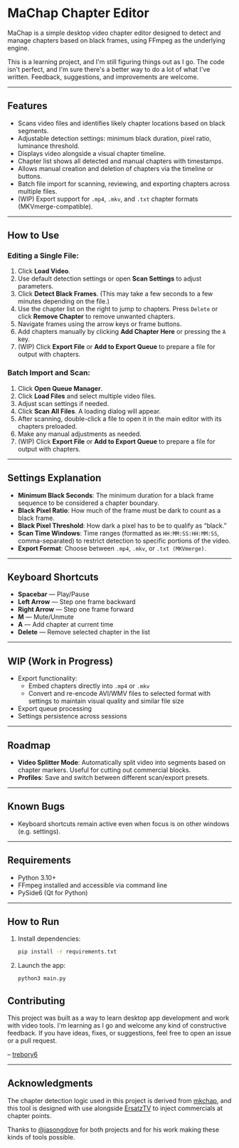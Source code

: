 # MaChap Chapter Editor

MaChap is a simple desktop video chapter editor designed to detect and manage chapters based on black frames, using FFmpeg as the underlying engine.

This is a learning project, and I'm still figuring things out as I go. The code isn't perfect, and I'm sure there's a better way to do a lot of what I've written. Feedback, suggestions, and improvements are welcome.

---

## Features

- Scans video files and identifies likely chapter locations based on black segments.
- Adjustable detection settings: minimum black duration, pixel ratio, luminance threshold.
- Displays video alongside a visual chapter timeline.
- Chapter list shows all detected and manual chapters with timestamps.
- Allows manual creation and deletion of chapters via the timeline or buttons.
- Batch file import for scanning, reviewing, and exporting chapters across multiple files.
- (WIP) Export support for `.mp4`, `.mkv`, and `.txt` chapter formats (MKVmerge-compatible).

---

## How to Use

### Editing a Single File:

1. Click **Load Video**.
2. Use default detection settings or open **Scan Settings** to adjust parameters.
3. Click **Detect Black Frames**. (This may take a few seconds to a few minutes depending on the file.)
4. Use the chapter list on the right to jump to chapters. Press `Delete` or click **Remove Chapter** to remove unwanted chapters.
5. Navigate frames using the arrow keys or frame buttons.
6. Add chapters manually by clicking **Add Chapter Here** or pressing the `A` key.
7. (WIP) Click **Export File** or **Add to Export Queue** to prepare a file for output with chapters.

### Batch Import and Scan:

1. Click **Open Queue Manager**.
2. Click **Load Files** and select multiple video files.
3. Adjust scan settings if needed.
4. Click **Scan All Files**. A loading dialog will appear.
5. After scanning, double-click a file to open it in the main editor with its chapters preloaded.
6. Make any manual adjustments as needed.
7. (WIP) Click **Export File** or **Add to Export Queue** to prepare a file for output with chapters.

---

## Settings Explanation

- **Minimum Black Seconds**: The minimum duration for a black frame sequence to be considered a chapter boundary.
- **Black Pixel Ratio**: How much of the frame must be dark to count as a black frame.
- **Black Pixel Threshold**: How dark a pixel has to be to qualify as “black.”
- **Scan Time Windows**: Time ranges (formatted as `HH:MM:SS:HH:MM:SS`, comma-separated) to restrict detection to specific portions of the video.
- **Export Format**: Choose between `.mp4`, `.mkv`, or `.txt (MKVmerge)`.

---

## Keyboard Shortcuts

- **Spacebar** — Play/Pause
- **Left Arrow** — Step one frame backward
- **Right Arrow** — Step one frame forward
- **M** — Mute/Unmute
- **A** — Add chapter at current time
- **Delete** — Remove selected chapter in the list

---

## WIP (Work in Progress)

- Export functionality:
  - Embed chapters directly into `.mp4` or `.mkv`
  - Convert and re-encode AVI/WMV files to selected format with settings to maintain visual quality and similar file size
- Export queue processing
- Settings persistence across sessions

---

## Roadmap

- **Video Splitter Mode**: Automatically split video into segments based on chapter markers. Useful for cutting out commercial blocks.
- **Profiles**: Save and switch between different scan/export presets.

---

## Known Bugs

- Keyboard shortcuts remain active even when focus is on other windows (e.g. settings).

---

## Requirements

- Python 3.10+
- FFmpeg installed and accessible via command line
- PySide6 (Qt for Python)

---

## How to Run

1. Install dependencies:
   ```bash
   pip install -r requirements.txt
2. Launch the app:
   ```bash
   python3 main.py

## Contributing

This project was built as a way to learn desktop app development and work with video tools. I'm learning as I go and welcome any kind of constructive feedback. If you have ideas, fixes, or suggestions, feel free to open an issue or a pull request.

– [trebory6](https://github.com/trebory6)

---

## Acknowledgments

The chapter detection logic used in this project is derived from [mkchap](https://github.com/jasongdove/mkchap), and this tool is designed with use alongside [ErsatzTV](https://github.com/ErsatzTV/ErsatzTV) to inject commercials at chapter points.

Thanks to [@jasongdove](https://github.com/jasongdove) for both projects and for his work making these kinds of tools possible.
